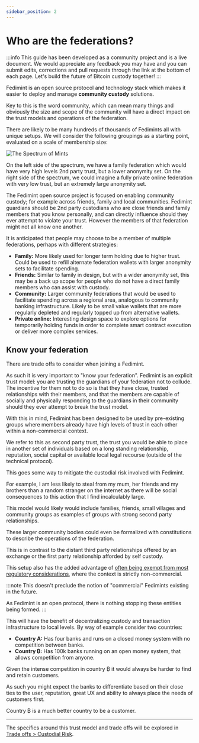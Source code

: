 ```yaml
---
sidebar_position: 2
---
```


# Who are the federations?

:::info
This guide has been developed as a community project and is a live document. We would appreciate any feedback you may have and you can submit edits, corrections and pull requests through the link at the bottom of each page. Let's build the future of Bitcoin custody together!
:::

Fedimint is an open source protocol and technology stack which makes it easier to deploy and manage **community custody** solutions.

Key to this is the word community, which can mean many things and obviously the size and scope of the community will have a direct impact on the trust models and operations of the federation.

There are likely to be many hundreds of thousands of Fedimints all with unique setups. We will consider the following groupings as a starting point, evaluated on a scale of membership size:

<div style={{textAlign: 'center'}}>

![The Spectrum of Mints](/img/raw-figures/fm-community-scope.excalidraw.png)

</div>

On the left side of the spectrum, we have a family federation which would have very high levels 2nd party trust, but a lower anonymity set. On the right side of the spectrum, we could imagine a fully private online federation with very low trust, but an extremely large anonymity set.

The Fedimint open source project is focused on enabling community custody; for example across friends, family and local communities. Fedimint guardians should be 2nd party custodians who are close friends and family members that you know personally, and can directly influence should they ever attempt to violate your trust. However the members of that federation might not all know one another.

It is anticipated that people may choose to be a member of multiple federations, perhaps with different strategies:

- **Family:** More likely used for longer term holding due to higher trust. Could be used to refill alternate federation wallets with larger anonymity sets to facilitate spending.
- **Friends:** Similar to family in design, but with a wider anonymity set, this may be a back up scope for people who do not have a direct family members who can assist with custody.
- **Community:** Larger community federations that would be used to facilitate spending across a regional area, analogous to community banking infrastructure. Likely to be small value wallets that are more regularly depleted and regularly topped up from alternative wallets.
- **Private online:** Interesting design space to explore options for temporarily holding funds in order to complete smart contract execution or deliver more complex services.

## Know your federation

There are trade offs to consider when joining a Fedimint.

As such it is very important to "know your federation". Fedimint is an explicit trust model: you are trusting the guardians of your federation not to collude. The incentive for them not to do so is that they have close, trusted relationships with their members, and that the members are capable of socially and physically responding to the guardians in their community should they ever attempt to break the trust model.

With this in mind, Fedimint has been designed to be used by pre-existing groups where members already have high levels of trust in each other within a non-commercial context.

We refer to this as second party trust, the trust you would be able to place in another set of individuals based on a long standing relationship, reputation, social capital or available local legal recourse (outside of the technical protocol).

This goes some way to mitigate the custodial risk involved with Fedimint.

For example, I am less likely to steal from my mum, her friends and my brothers than a random stranger on the internet as there will be social consequences to this action that I find incalculably large.

This model would likely would include families, friends, small villages and community groups as examples of groups with strong second party relationships.

These larger community bodies could even be formalized with constitutions to describe the operations of the federation.

This is in contrast to the distant third party relationships offered by an exchange or the first party relationship afforded by self custody.

This setup also has the added advantage of [often being exempt from most regulatory considerations](../TradeOffs/RegulatoryRisk), where the context is strictly non-commercial.

:::note
This doesn't preclude the notion of "commercial" Fedimints existing in the future.

As Fedimint is an open protocol, there is nothing stopping these entities being formed.
:::

This will have the benefit of decentralizing custody and transaction infrastructure to local levels. By way of example consider two countries:

- **Country A:** Has four banks and runs on a closed money system with no competition between banks.
- **Country ₿:** Has 100k banks running on an open money system, that allows competition from anyone.

Given the intense competition in country ₿ it would always be harder to find and retain customers.

As such you might expect the banks to differentiate based on their close ties to the user, reputation, great UX and ability to always place the needs of customers first.

Country ₿ is a much better country to be a customer.

---

The specifics around this trust model and trade offs will be explored in [Trade offs > Custodial Risk](../TradeOffs/NotYourKeys).

